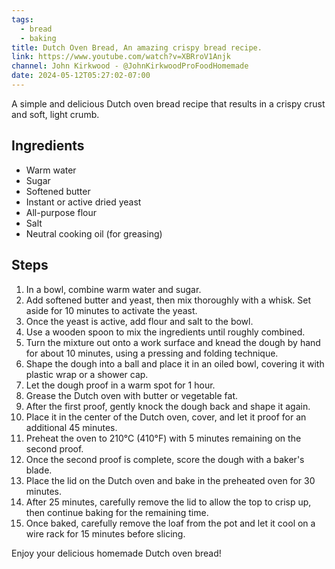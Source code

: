 ```yaml
---
tags:
  - bread
  - baking
title: Dutch Oven Bread, An amazing crispy bread recipe.
link: https://www.youtube.com/watch?v=XBRroV1Anjk
channel: John Kirkwood - @JohnKirkwoodProFoodHomemade
date: 2024-05-12T05:27:02-07:00
---
```

A simple and delicious Dutch oven bread recipe that results in a crispy crust and soft, light crumb.
## Ingredients
- Warm water
- Sugar
- Softened butter
- Instant or active dried yeast
- All-purpose flour
- Salt
- Neutral cooking oil (for greasing)
## Steps
1. In a bowl, combine warm water and sugar.
2. Add softened butter and yeast, then mix thoroughly with a whisk. Set aside for 10 minutes to activate the yeast.
3. Once the yeast is active, add flour and salt to the bowl.
4. Use a wooden spoon to mix the ingredients until roughly combined.
5. Turn the mixture out onto a work surface and knead the dough by hand for about 10 minutes, using a pressing and folding technique.
6. Shape the dough into a ball and place it in an oiled bowl, covering it with plastic wrap or a shower cap.
7. Let the dough proof in a warm spot for 1 hour.
8. Grease the Dutch oven with butter or vegetable fat.
9. After the first proof, gently knock the dough back and shape it again.
10. Place it in the center of the Dutch oven, cover, and let it proof for an additional 45 minutes.
11. Preheat the oven to 210°C (410°F) with 5 minutes remaining on the second proof.
12. Once the second proof is complete, score the dough with a baker's blade.
13. Place the lid on the Dutch oven and bake in the preheated oven for 30 minutes.
14. After 25 minutes, carefully remove the lid to allow the top to crisp up, then continue baking for the remaining time.
15. Once baked, carefully remove the loaf from the pot and let it cool on a wire rack for 15 minutes before slicing.

Enjoy your delicious homemade Dutch oven bread!